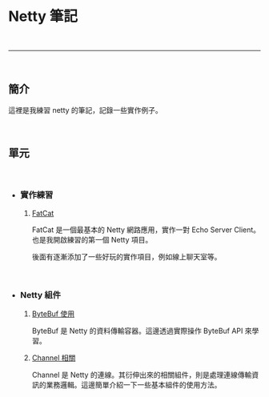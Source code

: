 # Netty 筆記

<br>

-----------------------

<br>


## 簡介

這裡是我練習 netty 的筆記，記錄一些實作例子。

<br>

## 單元

<br>

*   ### 實作練習
    
    1.  [FatCat](./fatcat)

	    FatCat 是一個最基本的 Netty 網路應用，實作一對 Echo Server Client。也是我開啟練習的第一個 Netty 項目。
	    
	    後面有逐漸添加了一些好玩的實作項目，例如線上聊天室等。
	
	<br>
	
*   ### Netty 組件
	
    1.  [ByteBuf 使用](./nettynote-bytebuf)

        ByteBuf 是 Netty 的資料傳輸容器。這邊透過實際操作 ByteBuf API 來學習。
        
    2.  [Channel 相關](./nettynote-channel)
    
        Channel 是 Netty 的連線。其衍伸出來的相關組件，則是處理連線傳輸資訊的業務邏輯。這邊簡單介紹一下一些基本組件的使用方法。